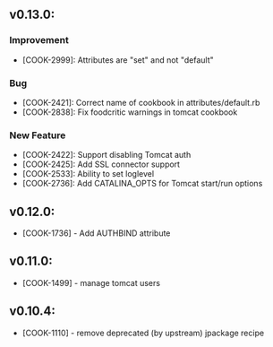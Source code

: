 ## v0.13.0:

### Improvement

- [COOK-2999]: Attributes are "set" and not "default"

### Bug

- [COOK-2421]: Correct name of cookbook in attributes/default.rb
- [COOK-2838]: Fix foodcritic warnings in tomcat cookbook

### New Feature

- [COOK-2422]: Support disabling Tomcat auth
- [COOK-2425]: Add  SSL connector support
- [COOK-2533]: Ability to set loglevel
- [COOK-2736]: Add CATALINA_OPTS for Tomcat start/run options

## v0.12.0:

* [COOK-1736] - Add AUTHBIND attribute

## v0.11.0:

* [COOK-1499] - manage tomcat users

## v0.10.4:

* [COOK-1110] - remove deprecated (by upstream) jpackage recipe
